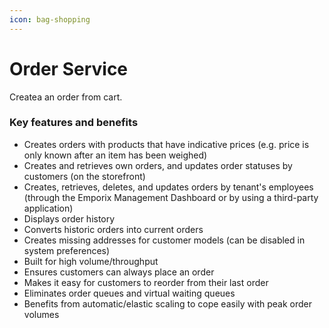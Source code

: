 ```yaml
---
icon: bag-shopping
---
```


# Order Service

Createa an order from cart.

### Key features and benefits

* Creates orders with products that have indicative prices (e.g. price is only known after an item has been weighed)
* Creates and retrieves own orders, and updates order statuses by customers (on the storefront)
* Creates, retrieves, deletes, and updates orders by tenant's employees (through the Emporix Management Dashboard or by using a third-party application)
* Displays order history
* Converts historic orders into current orders
* Creates missing addresses for customer models (can be disabled in system preferences)
* Built for high volume/throughput
* Ensures customers can always place an order
* Makes it easy for customers to reorder from their last order
* Eliminates order queues and virtual waiting queues
* Benefits from automatic/elastic scaling to cope easily with peak order volumes
